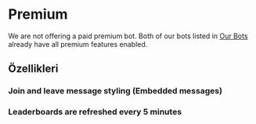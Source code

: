 # Premium

We are not offering a paid premium bot. Both of our bots listed in [Our Bots](/tr/getting-started/our-bots.md) already have all premium features enabled.

## Özellikleri

### Join and leave message styling \(Embedded messages\)

### Leaderboards are refreshed every 5 minutes
